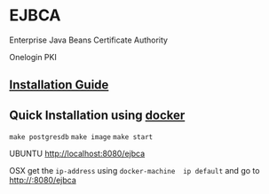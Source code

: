 
# EJBCA
Enterprise Java Beans Certificate Authority

Onelogin PKI

## [Installation Guide](https://www.ejbca.org/docs/installation.html)

## Quick Installation using [docker](https://docs.docker.com/engine/installation/mac/)
`make postgresdb`
`make image`
`make start`

UBUNTU
[http://localhost:8080/ejbca](http://localhost:8080:/ejbca)

OSX
get the `ip-address` using `docker-machine  ip default`  and go to
[http://<ip-address>:8080/ejbca](http://<ip-address>:8080:/ejbca)
